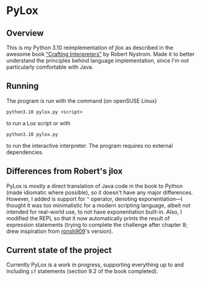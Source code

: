 # PyLox

## Overview

This is my Python 3.10 reimplementation of jlox as described in the awesome book [“Crafting Interpreters”](https://craftinginterpreters.com/) by Robert Nystrom. Made it to better understand the principles behind language implementation, since I'm not particularly comfortable with Java.

## Running

The program is run with the command (on openSUSE Linux)

    python3.10 pylox.py <script>

to run a Lox script or with

    python3.10 pylox.py

to run the interactive interpreter. The program requires no external dependencies.

## Differences from Robert's jlox

PyLox is mostly a direct translation of Java code in the book to Python (made idiomatic where possible), so it doesn't have any major differences. However, I added is support for `^` operator, denoting exponentiation—I thought it was too minimalistic for a modern scripting language, albeit not intended for real-world use, to not have exponentiation built-in. Also, I modified the REPL so that it now automatically prints the result of expression statements (trying to complete the challenge after chapter 8; drew inspiration from [ronsh909](https://github.com/ronsh909)'s version). 

## Current state of the project

Currently PyLox is a work in progress, supporting everything up to and including `if` statements (section 9.2 of the book completed).
